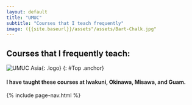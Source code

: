 ```yaml
---
layout: default
title: "UMUC"
subtitle: "Courses that I teach frequently"
image: ({{site.baseurl}}/assets"/assets/Bart-Chalk.jpg"
---
```


## Courses that I frequently teach:

![UMUC Asia]({{page.image}}){: .logo}
{: #Top .anchor}

#### I have taught these courses at Iwakuni, Okinawa, Misawa, and Guam.

{% include page-nav.html %}



